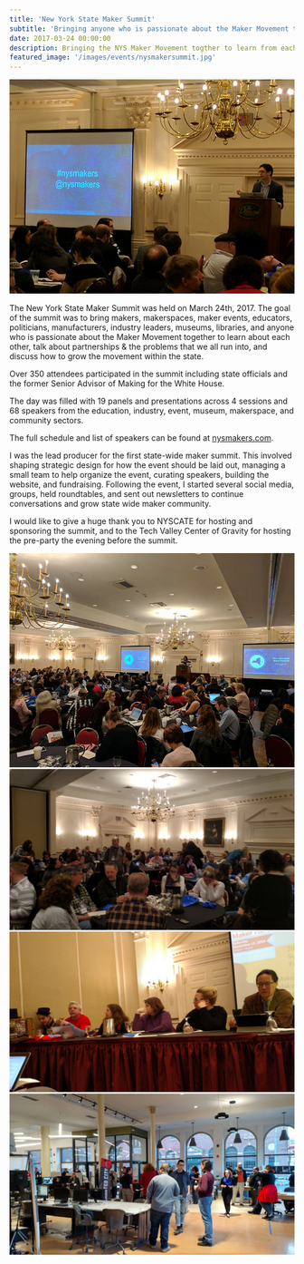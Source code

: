```yaml
---
title: 'New York State Maker Summit'
subtitle: 'Bringing anyone who is passionate about the Maker Movement togther to learn from each other'
date: 2017-03-24 00:00:00
description: Bringing the NYS Maker Movement togther to learn from each other
featured_image: '/images/events/nysmakersummit.jpg'
---
```


![](/images/nysmakersummit/nyssummit_me_speaking.jpg)

The New York State Maker Summit was held on March 24th, 2017. The goal of the summit was to bring makers, makerspaces, maker events, educators, politicians, manufacturers, industry leaders, museums, libraries, and anyone who is passionate about the Maker Movement together to learn about each other, talk about partnerships & the problems that we all run into, and discuss how to grow the movement within the state.

Over 350 attendees participated in the summit including state officials and the former Senior Advisor of Making for the White House.

The day was filled with 19 panels and presentations across 4 sessions and 68 speakers from the education, industry, event, museum, makerspace, and community sectors.

The full schedule and list of speakers can be found at [nysmakers.com](http://www.nysmakers.com/).


I was the lead producer for the first state-wide maker summit. This involved shaping strategic design for how the event should be laid out, managing a small team to help organize the event, curating speakers, building the website, and fundraising. Following the event, I started several social media, groups, held roundtables, and sent out newsletters to continue conversations and grow state wide maker community.


I would like to give a huge thank you to NYSCATE for hosting and sponsoring the summit, and to the Tech Valley Center of Gravity for hosting the pre-party the evening before the summit.

<div class="gallery" data-columns="3">
	<img src="/images/events/nysmakersummit.jpg">
	<img src="/images/nysmakersummit/nysummit_crowd.jpg">
	<img src="/images/nysmakersummit/panel.jpg">
	<img src="/images/nysmakersummit/nyssummit_meetup.jpg">
</div>